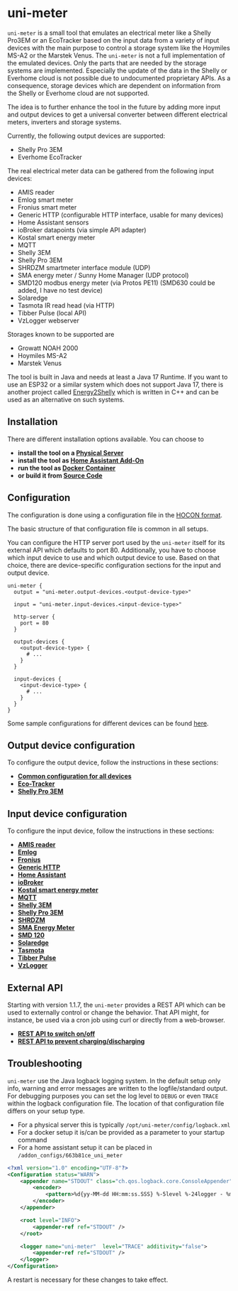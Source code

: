 # uni-meter

`uni-meter` is a small tool that emulates an electrical meter like a Shelly Pro3EM or an EcoTracker based on the
input data from a variety of input devices with the main purpose to control a storage system like the Hoymiles MS-A2
or the Marstek Venus. The `uni-meter` is not a full implementation of the emulated devices. Only the parts that are
needed by the storage systems are implemented. Especially the update of the data in the Shelly or Everhome cloud 
is not possible due to undocumented proprietary APIs. As a consequence, storage devices which are dependent on 
information from the Shelly or Everhome cloud are not supported.

The idea is to further enhance the tool in the future by adding more input and output devices to get a universal
converter between different electrical meters, inverters and storage systems.

Currently, the following output devices are supported:

* Shelly Pro 3EM
* Everhome EcoTracker

The real electrical meter data can be gathered from the following input devices:

- AMIS reader
- Emlog smart meter
- Fronius smart meter
- Generic HTTP (configurable HTTP interface, usable for many devices)
- Home Assistant sensors
- ioBroker datapoints (via simple API adapter)
- Kostal smart energy meter
- MQTT
- Shelly 3EM
- Shelly Pro 3EM
- SHRDZM smartmeter interface module (UDP)
- SMA energy meter / Sunny Home Manager (UDP protocol)
- SMD120 modbus energy meter (via Protos PE11) (SMD630 could be added, I have no test device)
- Solaredge
- Tasmota IR read head (via HTTP)
- Tibber Pulse (local API) 
- VzLogger webserver

Storages known to be supported are

* Growatt NOAH 2000
* Hoymiles MS-A2
* Marstek Venus

The tool is built in Java and needs at least a Java 17 Runtime. If you want to use an ESP32 or a similar system which 
does not support Java 17, there is another project called [Energy2Shelly](https://github.com/TheRealMoeder/Energy2Shelly_ESP) which is written in C++ and can be used 
as an alternative on such systems. 

## Installation

There are different installation options available. You can choose to 

* **install the tool on a [Physical Server](doc/install/BareMetal.md)**
* **install the tool as [Home Assistant Add-On](doc/install/HomeAssistant.md)**
* **run the tool as [Docker Container](doc/install/Docker.md)**
* **or build it from [Source Code](doc/install/Building.md)** 

## Configuration

The configuration is done using a configuration file in the [HOCON format](https://github.com/lightbend/config/blob/main/HOCON.md). 

The basic structure of that configuration file is common in all setups.

You can configure the HTTP server port used by the ``uni-meter`` itself for its external API which defaults to port 80. 
Additionally, you have to choose which input device to use and which output device to use. Based on that choice, there 
are device-specific configuration sections for the input and output device. 

```hocon
uni-meter {
  output = "uni-meter.output-devices.<output-device-type>"
  
  input = "uni-meter.input-devices.<input-device-type>"

  http-server {
    port = 80
  }
  
  output-devices {
    <output-device-type> {
      # ...
    }
  }

  input-devices {
    <input-device-type> {
      # ...
    }
  }
}
```

Some sample configurations for different devices can be found [here](https://github.com/sdeigm/uni-meter/tree/main/samples).

## Output device configuration

To configure the output device, follow the instructions in these sections:

* **[Common configuration for all devices](doc/output/Common.md)**
* **[Eco-Tracker](doc/output/EcoTracker.md)**
* **[Shelly Pro 3EM](doc/output/ShellyPro3EM.md)**

## Input device configuration

To configure the input device, follow the instructions in these sections:

* **[AMIS reader](doc/input/AmisReader.md)**
* **[Emlog](doc/input/Emlog.md)**
* **[Fronius](doc/input/Fronius.md)**
* **[Generic HTTP](doc/input/GenericHttp.md)**
* **[Home Assistant](doc/input/HomeAssistant.md)**
* **[ioBroker](doc/input/IoBroker.md)**
* **[Kostal smart energy meter](doc/input/Kostal.md)**
* **[MQTT](doc/input/Mqtt.md)**
* **[Shelly 3EM](doc/input/Shelly3Em.md)**
* **[Shelly Pro 3EM](doc/input/ShellyPro3Em.md)**
* **[SHRDZM](doc/input/ShrDzm.md)**
* **[SMA Energy Meter](doc/input/SmaEnergyMeter.md)**
* **[SMD 120](doc/input/Smd120.md)**
* **[Solaredge](doc/input/Solaredge.md)**
* **[Tasmota](doc/input/Tasmota.md)**
* **[Tibber Pulse](doc/input/TibberPulse.md)**
* **[VzLogger](doc/input/VzLogger.md)**

## External API

Starting with version 1.1.7, the `uni-meter` provides a REST API which can be used to externally control or change the
behavior. That API might, for instance, be used via a cron job using curl or directly from a web-browser.

* **[REST API to switch on/off](doc/api/SwitchOnOff.md)**
* **[REST API to prevent charging/discharging](doc/api/DontChargeDischarge.md)**

## Troubleshooting

`uni-meter` use the Java logback logging system. In the default setup only info, warning and error messages are written
to the logfile/standard output. For debugging purposes you can set the log level to `DEBUG` or even 
`TRACE` within the logback configuration file. The location of that configuration file differs on your setup type.

* For a physical server this is typically `/opt/uni-meter/config/logback.xml`
* For a docker setup it is/can be provided as a parameter to your startup command
* For a home assistant setup it can be placed in `/addon_configs/663b81ce_uni_meter`

```xml
<?xml version="1.0" encoding="UTF-8"?>
<Configuration status="WARN">
    <appender name="STDOUT" class="ch.qos.logback.core.ConsoleAppender">
        <encoder>
            <pattern>%d{yy-MM-dd HH:mm:ss.SSS} %-5level %-24logger - %msg%n</pattern>
        </encoder>
    </appender>

    <root level="INFO">
        <appender-ref ref="STDOUT" />
    </root>

    <logger name="uni-meter"  level="TRACE" additivity="false">
        <appender-ref ref="STDOUT" />
    </logger>
</Configuration>
```

A restart is necessary for these changes to take effect.

